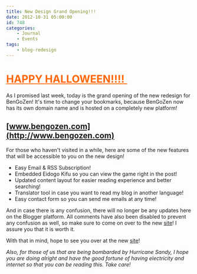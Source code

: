 ```yaml
---
title: New Design Grand Opening!!!
date: 2012-10-31 05:00:00
id: 748
categories:
	- Journal
	- Events
tags:
	- blog-redesign
---
```


# <span style="text-decoration: underline;"><span style="color: #ff6600; text-decoration: underline;">HAPPY HALLOWEEN!!!! </span></span>

As I promised last week, today is the grand opening of the new redesign for BenGoZen! It's time to change your bookmarks, because BenGoZen now has its own domain name and is hosted on a completely new platform!

## [www.bengozen.com](http://www.bengozen.com)

For those who haven't visited in a while, here are some of the new features that will be accessible to you on the new design!

*   Easy Email &amp; RSS Subscription!
*   Embedded Eidogo Kifu so you can view the game right in the post!
*   Updated content layout for easier reading experience and better searching!
*   Translator tool in case you want to read my blog in another language!
*   Easy contact form so you can send me emails at any time!
<div>

And in case there is any confusion, there will no longer be any updates here on the Blogger platform. All comments have also been disabled to prevent any confusion as well, so make sure to come on over to the new [site](http://www.bengozen.com)! I assure you that it is worth it.

With that in mind, hope to see you over at the new [site](http://www.bengozen.com)!

_Also, for those of us that are being bombarded by Hurricane Sandy, I hope you are doing alright and have the good fortune of having electricity and internet so that you can be reading this. Take care!_

</div>